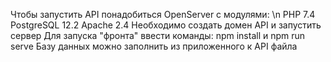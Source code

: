 Чтобы запустить API понадобиться OpenServer с модулями: \n
PHP 7.4
PostgreSQL 12.2
Apache 2.4
Необходимо создать домен API и запустить сервер
Для запуска "фронта" ввести команды:
npm install и npm run serve
Базу данных можно заполнить из приложенного к API файла
